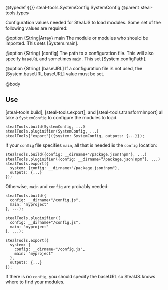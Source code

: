 @typedef {{}} steal-tools.SystemConfig SystemConfig
@parent steal-tools.types

Configuration values needed for StealJS to load modules. Some set of the following
values are required:

@option {String|Array<moduleName>} main The module or modules who should be 
imported.  This sets [System.main].  

@option {String} [config] The path to a configuration file. This
will also specify `baseURL` and sometimes `main`. This set [System.configPath].

@option {String} [baseURL] If a configuration file is not used, 
the [System.baseURL baseURL] value must be set.

@body

## Use

[steal-tools.build], [steal-tools.export], and [steal-tools.transformImport] all
take a `SystemConfig` to configure the modules to load.

```
stealTools.build(SystemConfig, ...)
stealTools.pluginifier(SystemConfig, ...)
stealTools["export"]({system: SystemConfig, outputs: {...}});
```

If your `config` file specifies `main`, all that is needed is the `config` location:

```
stealTools.build({config: __dirname+"/package.json!npm"}, ...)
stealTools.pluginifier({config: __dirname+"/package.json!npm"}, ...)
stealTools.export({
  system: {config: __dirname+"/package.json!npm"}, 
  outputs: {...}
});
```

Otherwise, `main` and `config` are probably needed:


```
stealTools.build({
  config: __dirname+"/config.js",
  main: "myproject"
}, ...);

stealTools.pluginifier({
  config: __dirname+"/config.js",
  main: "myproject"
}, ...);

stealTools.export({
  system: {
    config: __dirname+"/config.js",
    main: "myproject"
  }, 
  outputs: {...}
});
```

If there is no `config`, you should specify the baseURL so StealJS knows where to find your modules.

